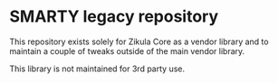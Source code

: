 SMARTY legacy repository
========================

This repository exists solely for Zikula Core as a
vendor library and to maintain a couple of tweaks
outside of the main vendor library.

This library is not maintained for 3rd party use.

